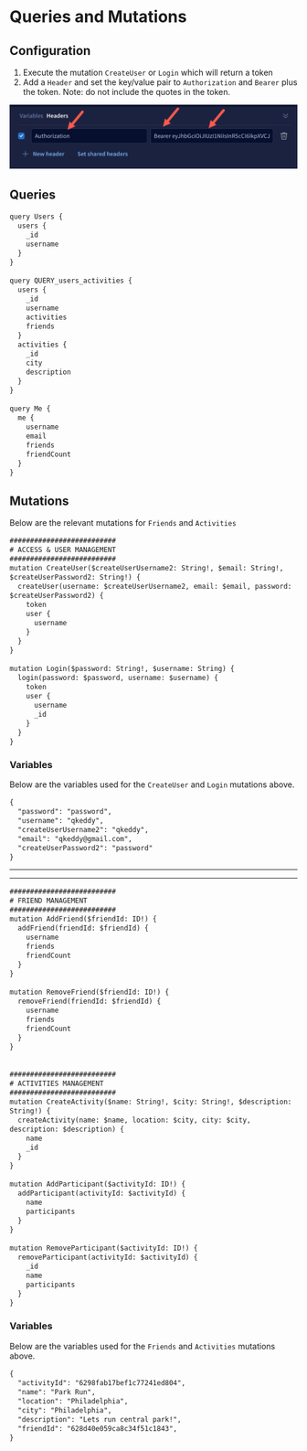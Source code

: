# Queries and Mutations

## Configuration
1. Execute the mutation `CreateUser` or `Login` which will return a token
2. Add a `Header` and set the key/value pair to `Authorization` and `Bearer` plus the token. Note: do not include the quotes in the token. 


![Example image of header in GraphQL Explorer](/assets/bearer-token-example.png)


## Queries

```
query Users {
  users {
    _id
    username
  }
}

query QUERY_users_activities {
  users {
    _id
    username
    activities
    friends
  }
  activities {
    _id
    city
    description
  }
}

query Me {
  me {
    username
    email
    friends
    friendCount
  }
}
```

## Mutations

Below are the relevant mutations for `Friends` and `Activities`

```
##########################
# ACCESS & USER MANAGEMENT
##########################
mutation CreateUser($createUserUsername2: String!, $email: String!, $createUserPassword2: String!) {
  createUser(username: $createUserUsername2, email: $email, password: $createUserPassword2) {
    token
    user {
      username
    }
  }
}

mutation Login($password: String!, $username: String) {
  login(password: $password, username: $username) {
    token
    user {
      username
      _id
    }
  }
}

````
### Variables
Below are the variables used for the `CreateUser` and `Login` mutations above. 
```
{
  "password": "password",
  "username": "qkeddy",
  "createUserUsername2": "qkeddy",
  "email": "qkeddy@gmail.com",
  "createUserPassword2": "password"
}
```


-----

-----


```
##########################
# FRIEND MANAGEMENT
##########################
mutation AddFriend($friendId: ID!) {
  addFriend(friendId: $friendId) {
    username
    friends
    friendCount
  }
}

mutation RemoveFriend($friendId: ID!) {
  removeFriend(friendId: $friendId) {
    username
    friends
    friendCount
  }
}


##########################
# ACTIVITIES MANAGEMENT
##########################
mutation CreateActivity($name: String!, $city: String!, $description: String!) {
  createActivity(name: $name, location: $city, city: $city, description: $description) {
    name
    _id
  }
}

mutation AddParticipant($activityId: ID!) {
  addParticipant(activityId: $activityId) {
    name
    participants
  }
}

mutation RemoveParticipant($activityId: ID!) {
  removeParticipant(activityId: $activityId) {
    _id
    name
    participants
  }
}
```
### Variables
Below are the variables used for the `Friends` and `Activities` mutations above. 
```
{
  "activityId": "6298fab17bef1c77241ed804",
  "name": "Park Run",
  "location": "Philadelphia",
  "city": "Philadelphia",
  "description": "Lets run central park!",
  "friendId": "628d40e059ca8c34f51c1843",
}
```